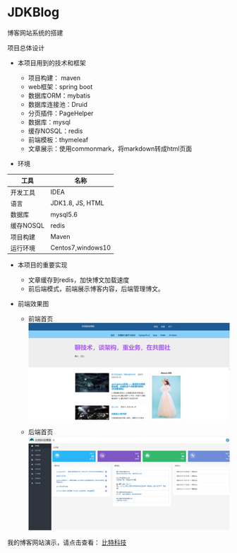 # JDKBlog
博客网站系统的搭建

项目总体设计

- 本项目用到的技术和框架
  - 项目构建： maven
  - web框架：spring boot
  - 数据库ORM：mybatis
  - 数据库连接池：Druid
  - 分页插件：PageHelper
  - 数据库：mysql
  - 缓存NOSQL：redis
  - 前端模板：thymeleaf
  - 文章展示：使用commonmark，将markdown转成html页面

- 环境

工具| 名称 
------- | ------- 
开发工具	| IDEA
语言| JDK1.8, JS, HTML
数据库| mysql5.6
缓存NOSQL| redis
项目构建| Maven
运行环境| Centos7,windows10

- 本项目的重要实现
  - 文章缓存到redis，加快博文加载速度
  - 前后端模式，前端展示博客内容，后端管理博文。
  
  
- 前端效果图

  - 前端首页
  ![前端首页](https://github.com/wmsJackWang/JDKBlog/blob/master/1590594526.jpg)
  
  - 后端首页
  ![后端首页](https://github.com/wmsJackWang/JDKBlog/blob/master/1590594552.jpg)
  

我的博客网站演示，请点击查看：
<a href="http://bittechblog.com/" size = 4>比特科技</a>


